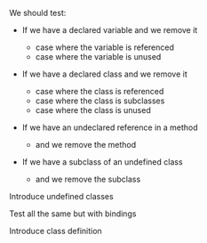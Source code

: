 We should test:

 - If we have a declared variable and we remove it
     - case where the variable is referenced
     - case where the variable is unused

- If we have a declared class and we remove it
     - case where the class is referenced
     - case where the class is subclasses
     - case where the class is unused

- If we have an undeclared reference in a method
   - and we remove the method

- If we have a subclass of an undefined class
   - and we remove the subclass

Introduce undefined classes

Test all the same but with bindings

Introduce class definition